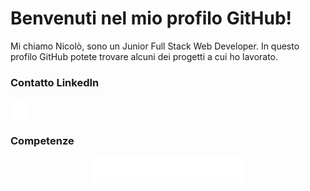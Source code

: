 <head>
  <!-- Altri tag head -->
  <link rel="stylesheet" href="[https://cdnjs.cloudflare.com/ajax/libs/font-awesome/6.5.2/css/all.min.css](https://cdnjs.cloudflare.com/ajax/libs/font-awesome/6.5.2/css/all.min.css)">
</head>

# Benvenuti nel mio profilo GitHub!

Mi chiamo Nicolò, sono un Junior Full Stack Web Developer. In questo profilo GitHub potete trovare alcuni dei progetti a cui ho lavorato.

<div>
  <h3>Contatto LinkedIn</h3>
  <span>
    <a style="text-decoration:none" href="https://www.linkedin.com/in/nicol%C3%B2-manunta-5203332ba/">
      <img align="center" alt="Nicolò Manunta LinkedIn" width="30px" src="https://raw.githubusercontent.com/nicomanunta/icon/main/linkedin.svg?token=GHSAT0AAAAAACM7GDCB34GPE5GXCNYQDEFAZRTSVOA" />
    </a>
  </span>
</div>
 <h3>Competenze</h3>
<div style="display: flex; justify-content: center;">
 <img align="center" alt="html" width="30px" src="https://raw.githubusercontent.com/nicomanunta/icon/main/html5.svg?token=GHSAT0AAAAAACM7GDCBRPKYAWPCQSDJ3DU2ZRTS2WA" />
 <img align="center" alt="css" width="30px" src="https://raw.githubusercontent.com/nicomanunta/icon/main/css3-alt.svg?token=GHSAT0AAAAAACM7GDCBTADI4LQ2LJXZDKQ6ZRTSWGA" />
 <img align="center" alt="scss" width="30px" src="https://raw.githubusercontent.com/nicomanunta/icon/main/sass.svg?token=GHSAT0AAAAAACM7GDCASZPQKIHWLVXYF6BEZRTSXXQ" />
 <img align="center" alt="bootstrap" width="30px" src="https://raw.githubusercontent.com/nicomanunta/icon/main/bootstrap.svg?token=GHSAT0AAAAAACM7GDCAPUFCIB4A2G7DJXGQZRTSYXA" />
 <img align="center" alt="js" width="30px" src="https://raw.githubusercontent.com/nicomanunta/icon/main/js.svg?token=GHSAT0AAAAAACM7GDCBSP4MCEVNWPJTI6GCZRTSY5Q" />
 <img align="center" alt="vue" width="30px" src="https://raw.githubusercontent.com/nicomanunta/icon/main/vuejs.svg?token=GHSAT0AAAAAACM7GDCBELHDDEWLOUWYRIZMZRTSZFA" />
 <img align="center" alt="php" width="30px" src="https://raw.githubusercontent.com/nicomanunta/icon/main/php.svg?token=GHSAT0AAAAAACM7GDCAWP6NPWS7NH6CDJJ4ZRTSZKQ" />
 <img align="center" alt="laravel" width="30px" src="https://raw.githubusercontent.com/nicomanunta/icon/main/laravel.svg?token=GHSAT0AAAAAACM7GDCBHOXQO5VTT2PXWCY2ZRTSZVA" />
</div>

